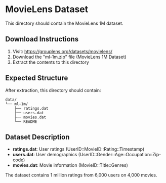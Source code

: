 # MovieLens Dataset

This directory should contain the MovieLens 1M dataset.

## Download Instructions

1. Visit: https://grouplens.org/datasets/movielens/
2. Download the "ml-1m.zip" file (MovieLens 1M Dataset)
3. Extract the contents to this directory

## Expected Structure

After extraction, this directory should contain:
```
data/
└── ml-1m/
    ├── ratings.dat
    ├── users.dat
    ├── movies.dat
    └── README
```

## Dataset Description

- **ratings.dat**: User ratings (UserID::MovieID::Rating::Timestamp)
- **users.dat**: User demographics (UserID::Gender::Age::Occupation::Zip-code)
- **movies.dat**: Movie information (MovieID::Title::Genres)

The dataset contains 1 million ratings from 6,000 users on 4,000 movies.
